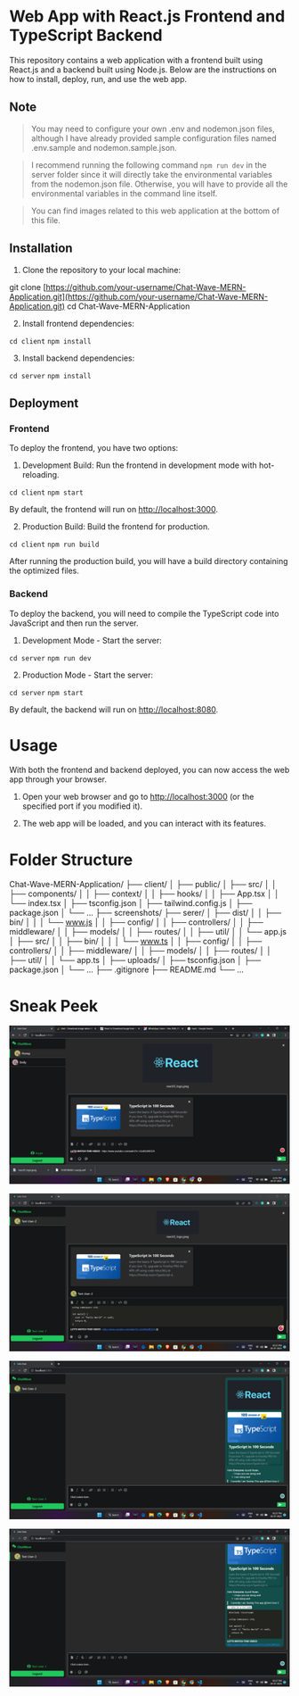 # Web App with React.js Frontend and TypeScript Backend

This repository contains a web application with a frontend built using React.js and a backend built using Node.js. Below are the instructions on how to install, deploy, run, and use the web app.

## Note

> You may need to configure your own .env and nodemon.json files, although I have already provided sample configuration files named .env.sample and nodemon.sample.json.

> I recommend running the following command `npm run dev` in the server folder since it will directly take the environmental variables from the nodemon.json file. Otherwise, you will have to provide all the environmental variables in the command line itself.

> You can find images related to this web application at the bottom of this file.

## Installation

1. Clone the repository to your local machine:

git clone [https://github.com/your-username/Chat-Wave-MERN-Application.git](https://github.com/your-username/Chat-Wave-MERN-Application.git)
cd Chat-Wave-MERN-Application

2. Install frontend dependencies:

`cd client`
`npm install`

3. Install backend dependencies:

`cd server`
`npm install`

## Deployment

### Frontend

To deploy the frontend, you have two options:

1. Development Build: Run the frontend in development mode with hot-reloading.

`cd client`
`npm start`

By default, the frontend will run on [http://localhost:3000](http://localhost:3000).

2. Production Build: Build the frontend for production.

`cd client`
`npm run build`

After running the production build, you will have a build directory containing the optimized files.

### Backend

To deploy the backend, you will need to compile the TypeScript code into JavaScript and then run the server.

1. Development Mode - Start the server:

`cd server`
`npm run dev`

2. Production Mode - Start the server:

`cd server`
`npm start`

By default, the backend will run on [http://localhost:8080](http://localhost:8080).

# Usage

With both the frontend and backend deployed, you can now access the web app through your browser.

1. Open your web browser and go to [http://localhost:3000](http://localhost:3000) (or the specified port if you modified it).

2. The web app will be loaded, and you can interact with its features.

# Folder Structure

Chat-Wave-MERN-Application/
├── client/
│   ├── public/
│   ├── src/
│   │   ├── components/
│   │   ├── context/
│   │   ├── hooks/
│   │   ├── App.tsx
│   │   └── index.tsx
│   ├── tsconfig.json
│   ├── tailwind.config.js
│   ├── package.json
│   └── ...
├── screenshots/
├── serer/
│   ├── dist/
│   │   ├── bin/
│   │   │   └── www.js
│   │   ├── config/
│   │   ├── controllers/
│   │   ├── middleware/
│   │   ├── models/
│   │   ├── routes/
│   │   ├── util/
│   │   └── app.js
│   ├── src/
│   │   ├── bin/
│   │   │   └── www.ts
│   │   ├── config/
│   │   ├── controllers/
│   │   ├── middleware/
│   │   ├── models/
│   │   ├── routes/
│   │   ├── util/
│   │   └── app.ts
│   ├── uploads/
│   ├── tsconfig.json
│   ├── package.json
│   └── ...
├── .gitignore
├── README.md
└── ...

# Sneak Peek

![](screenshots/Screenshot-1.png)


![](screenshots/Screenshot-2.png)


![](screenshots/Screenshot-3.png)


![](screenshots/Screenshot-4.png)